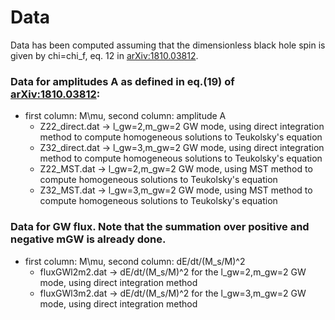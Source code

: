 # Data

Data has been computed assuming that the dimensionless black hole spin is given by chi=chi_f, eq. 12 in [arXiv:1810.03812](https://arxiv.org/pdf/1810.03812.pdf).

### Data for amplitudes A as defined in eq.(19) of  [arXiv:1810.03812](https://arxiv.org/pdf/1810.03812.pdf): 

- first column: M\mu, second column: amplitude A
  - Z22_direct.dat -> l_gw=2,m_gw=2 GW mode, using direct integration method to compute homogeneous solutions to Teukolsky's equation
  - Z32_direct.dat ->  l_gw=3,m_gw=2 GW mode, using direct integration method to compute homogeneous solutions to Teukolsky's equation
  - Z22_MST.dat -> l_gw=2,m_gw=2 GW mode, using MST method to compute homogeneous solutions to Teukolsky's equation
  - Z32_MST.dat ->  l_gw=3,m_gw=2 GW mode, using MST method to compute homogeneous solutions to Teukolsky's equation


### Data for GW flux. Note that the summation over positive and negative mGW is already done.

- first column: M\mu, second column: dE/dt/(M_s/M)^2
  - fluxGWl2m2.dat -> dE/dt/(M_s/M)^2 for the l_gw=2,m_gw=2 GW mode, using direct integration method
  - fluxGWl3m2.dat  -> dE/dt/(M_s/M)^2 for the l_gw=3,m_gw=2 GW mode, using direct integration method
